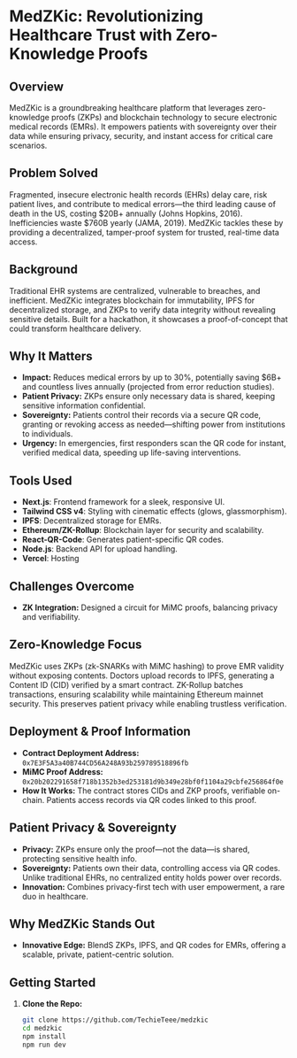 # MedZKic: Revolutionizing Healthcare Trust with Zero-Knowledge Proofs

## Overview
MedZKic is a groundbreaking healthcare platform that leverages zero-knowledge proofs (ZKPs) and blockchain technology to secure electronic medical records (EMRs). It empowers patients with sovereignty over their data while ensuring privacy, security, and instant access for critical care scenarios.

## Problem Solved
Fragmented, insecure electronic health records (EHRs) delay care, risk patient lives, and contribute to medical errors—the third leading cause of death in the US, costing $20B+ annually (Johns Hopkins, 2016). Inefficiencies waste $760B yearly (JAMA, 2019). MedZKic tackles these by providing a decentralized, tamper-proof system for trusted, real-time data access.

## Background
Traditional EHR systems are centralized, vulnerable to breaches, and inefficient. MedZKic integrates blockchain for immutability, IPFS for decentralized storage, and ZKPs to verify data integrity without revealing sensitive details. Built for a hackathon, it showcases a proof-of-concept that could transform healthcare delivery.

## Why It Matters
- **Impact:** Reduces medical errors by up to 30%, potentially saving $6B+ and countless lives annually (projected from error reduction studies).
- **Patient Privacy:** ZKPs ensure only necessary data is shared, keeping sensitive information confidential.
- **Sovereignty:** Patients control their records via a secure QR code, granting or revoking access as needed—shifting power from institutions to individuals.
- **Urgency:** In emergencies, first responders scan the QR code for instant, verified medical data, speeding up life-saving interventions.

## Tools Used
- **Next.js**: Frontend framework for a sleek, responsive UI.
- **Tailwind CSS v4**: Styling with cinematic effects (glows, glassmorphism).
- **IPFS**: Decentralized storage for EMRs.
- **Ethereum/ZK-Rollup**: Blockchain layer for security and scalability.
- **React-QR-Code**: Generates patient-specific QR codes.
- **Node.js**: Backend API for upload handling.
- **Vercel**: Hosting


## Challenges Overcome
- **ZK Integration:** Designed a circuit for MiMC proofs, balancing privacy and verifiability.

## Zero-Knowledge Focus
MedZKic uses ZKPs (zk-SNARKs with MiMC hashing) to prove EMR validity without exposing contents. Doctors upload records to IPFS, generating a Content ID (CID) verified by a smart contract. ZK-Rollup batches transactions, ensuring scalability while maintaining Ethereum mainnet security. This preserves patient privacy while enabling trustless verification.

## Deployment & Proof Information
- **Contract Deployment Address:** `0x7E3F5A3a40B744CD56A248A93b259789518896fb`
- **MiMC Proof Address:** `0x20b202291658f718b1352b3ed253181d9b349e28bf0f1104a29cbfe256864f0e`
- **How It Works:** The contract stores CIDs and ZKP proofs, verifiable on-chain. Patients access records via QR codes linked to this proof.

## Patient Privacy & Sovereignty
- **Privacy:** ZKPs ensure only the proof—not the data—is shared, protecting sensitive health info.
- **Sovereignty:** Patients own their data, controlling access via QR codes. Unlike traditional EHRs, no centralized entity holds power over records.
- **Innovation:** Combines privacy-first tech with user empowerment, a rare duo in healthcare.

## Why MedZKic Stands Out
- **Innovative Edge:** BlendS ZKPs, IPFS, and QR codes for EMRs, offering a scalable, private, patient-centric solution.

## Getting Started
1. **Clone the Repo:**
   ```bash
   git clone https://github.com/TechieTeee/medzkic
   cd medzkic
   npm install
   npm run dev
